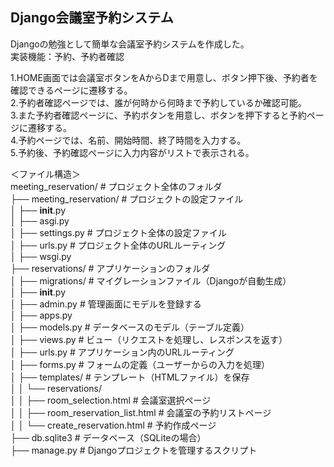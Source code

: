 ## Django会議室予約システム
Djangoの勉強として簡単な会議室予約システムを作成した。  
実装機能：予約、予約者確認  

1.HOME画面では会議室ボタンをAからDまで用意し、ボタン押下後、予約者を確認できるページに遷移する。  
2.予約者確認ページでは、誰が何時から何時まで予約しているか確認可能。  
3.また予約者確認ページに、予約ボタンを用意し、ボタンを押下すると予約ページに遷移する。  
4.予約ページでは、名前、開始時間、終了時間を入力する。  
5.予約後、予約確認ページに入力内容がリストで表示される。  

＜ファイル構造＞  
meeting_reservation/           # プロジェクト全体のフォルダ  
├── meeting_reservation/       # プロジェクトの設定ファイル  
│   ├── __init__.py  
│   ├── asgi.py  
│   ├── settings.py            # プロジェクト全体の設定ファイル  
│   ├── urls.py                # プロジェクト全体のURLルーティング  
│   ├── wsgi.py  
├── reservations/              # アプリケーションのフォルダ  
│   ├── migrations/            # マイグレーションファイル（Djangoが自動生成）  
│   ├── __init__.py  
│   ├── admin.py               # 管理画面にモデルを登録する  
│   ├── apps.py  
│   ├── models.py              # データベースのモデル（テーブル定義）  
│   ├── views.py               # ビュー（リクエストを処理し、レスポンスを返す）  
│   ├── urls.py                # アプリケーション内のURLルーティング  
│   ├── forms.py               # フォームの定義（ユーザーからの入力を処理）  
│   ├── templates/             # テンプレート（HTMLファイル）を保存  
│   │   └── reservations/  
│   │       ├── room_selection.html        # 会議室選択ページ  
│   │       ├── room_reservation_list.html # 会議室の予約リストページ  
│   │       └── create_reservation.html    # 予約作成ページ  
├── db.sqlite3                 # データベース（SQLiteの場合）  
├── manage.py                  # Djangoプロジェクトを管理するスクリプト  
